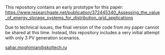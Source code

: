This repository contains an early prototype for this paper: https://www.researchgate.net/publication/372445340_Assessing_the_value_of_energy_storage_systems_for_distribution_grid_applications

Due to technical issues, the final version of the code from my paper cannot be shared at this time. Instead, this repository includes a very initial attempt with only 3 PV generation scenarios. 

sahar.moghimian@skoltech.ru
